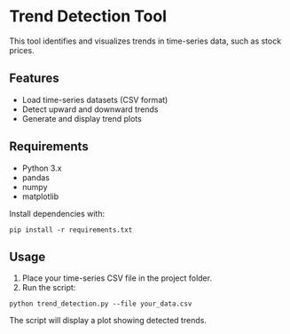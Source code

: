# Trend Detection Tool

This tool identifies and visualizes trends in time-series data, such as stock prices.

## Features
- Load time-series datasets (CSV format)
- Detect upward and downward trends
- Generate and display trend plots

## Requirements
- Python 3.x
- pandas
- numpy
- matplotlib

Install dependencies with:
```
pip install -r requirements.txt
```

## Usage
1. Place your time-series CSV file in the project folder.
2. Run the script:
```
python trend_detection.py --file your_data.csv
```

The script will display a plot showing detected trends. 
